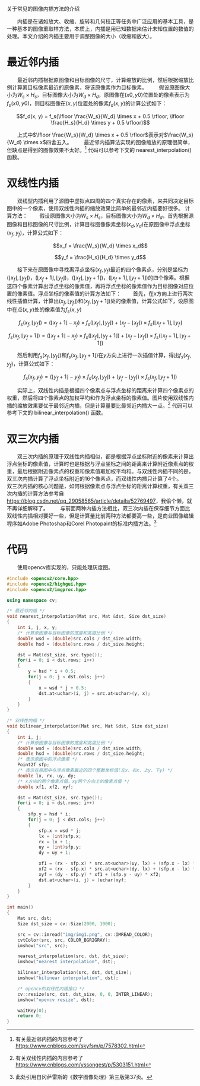 关于常见的图像内插方法的介绍
<!-- more -->

&emsp;&emsp;内插是在诸如放大、收缩、旋转和几何校正等任务中广泛应用的基本工具，是一种基本的图像重取样方法，本质上，内插是用已知数据来估计未知位置的数值的处理。本文介绍的内插主要用于调整图像的大小（收缩和放大）。
# 最近邻内插
&emsp;&emsp;最近邻内插根据原图像和目标图像的尺寸，计算缩放的比例，然后根据缩放比例计算离目标像素最近的原像素，将该原像素作为目标像素。
&emsp;&emsp;假设原图像大小为$W_s \times H_s$，目标图像大小为$W_d \times H_d$，原图像在$(x0,y0)$位置处的像素表示为$f_s(x0,y0)$，则目标图像在$(x, y)$位置处的像素$f_d(x,y)$的计算公式如下：

$$f_d(x, y) = f_s(\lfloor \frac{W_s}{W_d} \times x + 0.5 \rfloor, \lfloor \frac{H_s}{H_d} \times y + 0.5 \rfloor)$$

&emsp;&emsp;上式中$\lfloor \frac{W_s}{W_d} \times x + 0.5 \rfloor$表示对$\frac{W_s}{W_d} \times x$四舍五入。
&emsp;&emsp;最近邻内插算法实现的图像缩放的原理很简单，但缺点是得到的图像效果不太好。[^最近邻内插] 代码可以参考下文的 nearest_interpolation() 函数。
[^最近邻内插]: 有关最近邻内插的内容参考了<https://www.cnblogs.com/skyfsm/p/7578302.html>

# 双线性内插
&emsp;&emsp;双线型内插利用了源图中虚拟点四周的四个真实存在的像素，来共同决定目标图中的一个像素，使用双线性内插的缩放效果比简单的最邻近内插要好很多。
计算方法：
&emsp;&emsp;假设原图像大小为$W_s \times H_s$，目标图像大小为$W_d \times H_d$，首先根据源图像和目标图像的尺寸比例，计算目标图像像素坐标$(x_d,y_d)$在原图像中浮点坐标$(x_f,y_f)$，计算公式如下：

$$x_f = \frac{W_s}{W_d} \times x_d$$

$$y_f = \frac{H_s}{H_d} \times y_d$$

&emsp;&emsp;接下来在原图像中寻找离浮点坐标$(x_f,y_f)$最近的四个像素点，分别是坐标为$(\lfloor x_f \rfloor,\lfloor y_f \rfloor)$，$(\lfloor x_f + 1 \rfloor,\lfloor y_f \rfloor)$，$(\lfloor x_f \rfloor,\lfloor y_f + 1 \rfloor)$，$(\lfloor x_f + 1 \rfloor,\lfloor y_f + 1 \rfloor)$的四个像素。根据这四个像素计算出浮点坐标的像素值，再将浮点坐标的像素值作为目标图像对应位置的像素值。浮点坐标的像素值的计算方法如下：
&emsp;&emsp;首先，在$x$方向上进行两次线性插值计算，计算出$(x_f,\lfloor y_f \rfloor)$和$(x_f,\lfloor y_f + 1 \rfloor)$处的像素值，计算公式如下，设原图中在点$(x,y)$处的像素值为$f_s(x,y)$

$$f_s(x_f,\lfloor y_f \rfloor) = (\lfloor x_f + 1 \rfloor - x_f) \times f_s(\lfloor x_f \rfloor,\lfloor y_f \rfloor) + (x_f - \lfloor x_f \rfloor) \times f_s(\lfloor x_f + 1 \rfloor,\lfloor y_f \rfloor$$

$$f_s(x_f,\lfloor y_f + 1 \rfloor) = (\lfloor x_f + 1 \rfloor - x_f) \times f_s(\lfloor x_f \rfloor,\lfloor y_f + 1 \rfloor) + (x_f - \lfloor x_f \rfloor) \times f_s(\lfloor x_f + 1 \rfloor,\lfloor y_f + 1 \rfloor)$$

&emsp;&emsp;然后利用$f_s(x_f,\lfloor y_f \rfloor)$和$f_s(x_f,\lfloor y_f + 1 \rfloor)$在$y$方向上进行一次插值计算，得出$f_s(x_f,y_f)$，计算公式如下：

$$f_s(x_f,y_f) = (\lfloor y_f + 1\rfloor - y_f) \times f_s(x_f,\lfloor y_f \rfloor) + (y_f - \lfloor y_f \rfloor) \times f_s(x_f,\lfloor y_f + 1 \rfloor)$$

&emsp;&emsp;实际上，双线性内插是根据四个像素点与浮点坐标的距离来计算四个像素点的权重，然后将四个像素点的加权平均和作为浮点坐标的像素值。图片使用双线性内插的缩放效果要优于最邻近内插，但是计算量要比最邻近内插大一点。[^双线性内插] 代码可以参考下文的 bilinear_interpolation() 函数。
[^双线性内插]: 有关双线性内插的内容参考了<https://www.cnblogs.com/yssongest/p/5303151.html>

# 双三次内插
&emsp;&emsp;双三次内插的原理于双线性内插相似，都是根据浮点坐标附近的像素来计算出浮点坐标的像素值，计算时也是根据与浮点坐标之间的距离来计算附近像素点的权重，最后根据附近像素点的权重和像素值取加权平均和。与双线性内插不同的是，双三次内插计算了浮点坐标附近的16个像素点，而双线性内插只计算了4个。
&emsp;&emsp;双三次内插的核心问题是，如何根据像素点与浮点坐标的距离计算权重，有关双三次内插的计算方法参考自<https://blog.csdn.net/qq_29058565/article/details/52769497>，我偷个懒，就不再详细解释了。
&emsp;&emsp;与前面两种内插方法相比，双三次内插在保存细节方面比双线性内插相对要好一些，但是计算量比前两种方法都要高一些，是商业图像编辑程序如Adobe Photoshap和Corel Photopaint的标准内插方法。[^双三次内插]
[^双三次内插]: 此处引用自冈萨雷斯的《数字图像处理》第三版第37页。

# 代码
&emsp;&emsp;使用opencv库实现的，只能处理灰度图。
```cpp
#include <opencv2/core.hpp>
#include <opencv2/highgui.hpp>
#include <opencv2/imgproc.hpp>

using namespace cv;

/* 最近邻内插 */
void nearest_interpolation(Mat src, Mat &dst, Size dst_size)
{
	int i, j, x, y;
	/* 计算原图像与目标图像的宽度和高度比例 */
	double wsd = (double)src.cols / dst_size.width;
	double hsd = (double)src.rows / dst_size.height;

	dst = Mat(dst_size, src.type());
	for(i = 0; i < dst.rows; i++)
	{
		y = hsd * i + 0.5;
		for(j = 0; j < dst.cols; j++)
		{
			x = wsd * j + 0.5;
			dst.at<uchar>(i, j) = src.at<uchar>(y, x);
		}
	}
}

/* 双线性内插 */
void bilinear_interpolation(Mat src, Mat &dst, Size dst_size)
{
	int i, j;
	/* 计算原图像与目标图像的宽度和高度比例 */
	double wsd = (double)src.cols / dst_size.width;
	double hsd = (double)src.rows / dst_size.height;
	/* 表示原图中的浮点像素 */
	Point2f sfp;
	/* 表示在原图中与浮点像素最近的四个整数坐标值(左x、右x、上y、下y) */
	double lx, rx, uy, dy;
	/* x方向的两个像素点值，xy两个方向上的像素点值 */
	double xf1, xf2, xyf;

	dst = Mat(dst_size, src.type());
	for(i = 0; i < dst.rows; i++)
	{
		sfp.y = hsd * i;
		for(j = 0; j < dst.cols; j++)
		{
			sfp.x = wsd * j;
			lx = (int)sfp.x;
			rx = lx + 1;
			uy = (int)sfp.y;
			dy = uy + 1;

			xf1 = (rx - sfp.x) * src.at<uchar>(uy, lx) + (sfp.x - lx) * src.at<uchar>(uy, rx);
			xf2 = (rx - sfp.x) * src.at<uchar>(dy, lx) + (sfp.x - lx) * src.at<uchar>(dy, rx);
			xyf = (dy - sfp.y) * xf1 + (sfp.y - uy) * xf2;
			dst.at<uchar>(i, j) = (uchar)xyf;
		}
	}
}

int main()
{
	Mat src, dst;
	Size dst_size = cv::Size(2000, 1000);

	src = cv::imread("img/img1.png", cv::IMREAD_COLOR);
	cvtColor(src, src, COLOR_BGR2GRAY);
	imshow("src", src);

	nearest_interpolation(src, dst, dst_size);
	imshow("nearest interpolation", dst);

	bilinear_interpolation(src, dst, dst_size);
	imshow("bilinear interpolation", dst);

	/* opencv的双线性内插接口 */
	cv::resize(src, dst, dst_size, 0, 0, INTER_LINEAR);
	imshow("opencv resize", dst);

	waitKey(0);
	return 0;
}
```